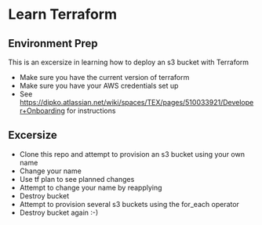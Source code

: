 # Learn Terraform

## Environment Prep
This is an excersize in learning how to deploy an s3 bucket with Terraform

- Make sure you have the current version of terraform
- Make sure you have your AWS credentials set up
- See https://dipko.atlassian.net/wiki/spaces/TEX/pages/510033921/Developer+Onboarding for instructions

## Excersize
- Clone this repo and attempt to provision an s3 bucket using your own name
- Change your name
- Use tf plan to see planned changes
- Attempt to change your name by reapplying
- Destroy bucket
- Attempt to provision several s3 buckets using the for_each operator
- Destroy bucket again :-)
